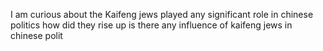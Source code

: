I am curious about the Kaifeng jews played any significant role in chinese politics how did they rise up is there any influence of kaifeng jews in chinese polit